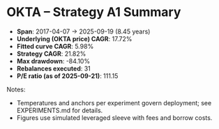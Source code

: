 # OKTA – Strategy A1 Summary

- **Span**: 2017-04-07 → 2025-09-19 (8.45 years)
- **Underlying (OKTA price) CAGR**: 17.72%
- **Fitted curve CAGR**: 5.98%
- **Strategy CAGR**: 21.82%
- **Max drawdown**: -84.10%
- **Rebalances executed**: 31
- **P/E ratio (as of 2025-09-21)**: 111.15

Notes:

- Temperatures and anchors per experiment govern deployment; see EXPERIMENTS.md for details.
- Figures use simulated leveraged sleeve with fees and borrow costs.

